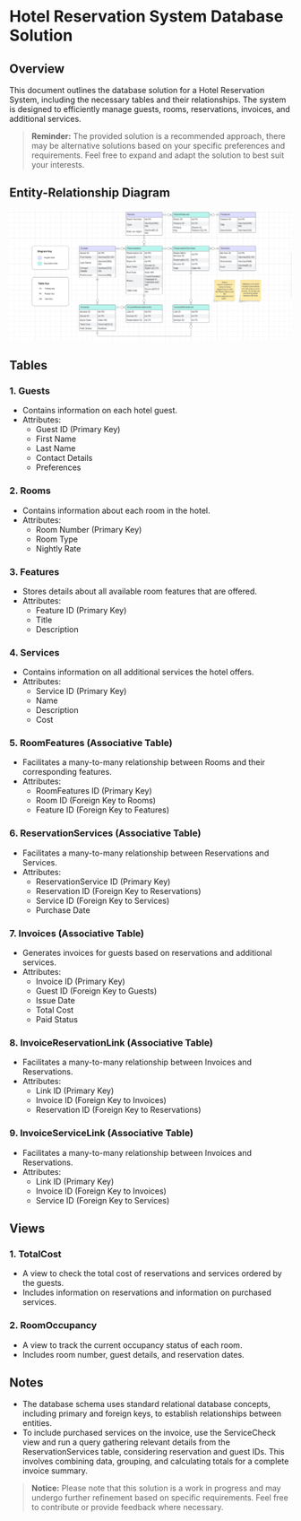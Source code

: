 # Hotel Reservation System Database Solution

## Overview

This document outlines the database solution for a Hotel Reservation System, including the necessary tables and their relationships. The system is designed to efficiently manage guests, rooms, reservations, invoices, and additional services.

> **Reminder:**
> The provided solution is a recommended approach, there may be alternative solutions based on your specific preferences and requirements. Feel free to expand and adapt the solution to best suit your interests.

## Entity-Relationship Diagram

![Hotel Reservation System ERD](HotelERD.png)

## Tables

### 1. Guests

- Contains information on each hotel guest.
- Attributes:
  - Guest ID (Primary Key)
  - First Name
  - Last Name
  - Contact Details
  - Preferences

### 2. Rooms

- Contains information about each room in the hotel.
- Attributes:
  - Room Number (Primary Key)
  - Room Type
  - Nightly Rate

### 3. Features

- Stores details about all available room features that are offered.
- Attributes:
  - Feature ID (Primary Key)
  - Title
  - Description

### 4. Services

- Contains information on all additional services the hotel offers.
- Attributes:
  - Service ID (Primary Key)
  - Name
  - Description
  - Cost

### 5. RoomFeatures (Associative Table)

- Facilitates a many-to-many relationship between Rooms and their corresponding features.
- Attributes:
  - RoomFeatures ID (Primary Key)
  - Room ID (Foreign Key to Rooms)
  - Feature ID (Foreign Key to Features)

### 6. ReservationServices (Associative Table)

- Facilitates a many-to-many relationship between Reservations and Services.
- Attributes:
  - ReservationService ID (Primary Key)
  - Reservation ID (Foreign Key to Reservations)
  - Service ID (Foreign Key to Services)
  - Purchase Date

### 7. Invoices (Associative Table)

- Generates invoices for guests based on reservations and additional services.
- Attributes:
  - Invoice ID (Primary Key)
  - Guest ID (Foreign Key to Guests)
  - Issue Date
  - Total Cost
  - Paid Status

### 8. InvoiceReservationLink (Associative Table)

- Facilitates a many-to-many relationship between Invoices and Reservations.
- Attributes:
  - Link ID (Primary Key)
  - Invoice ID (Foreign Key to Invoices)
  - Reservation ID (Foreign Key to Reservations)

### 9. InvoiceServiceLink (Associative Table)

- Facilitates a many-to-many relationship between Invoices and Reservations.
- Attributes:
  - Link ID (Primary Key)
  - Invoice ID (Foreign Key to Invoices)
  - Service ID (Foreign Key to Services)

## Views

### 1. TotalCost

- A view to check the total cost of reservations and services ordered by the guests.
- Includes information on reservations and information on purchased services.

### 2. RoomOccupancy

- A view to track the current occupancy status of each room.
- Includes room number, guest details, and reservation dates.

## Notes

- The database schema uses standard relational database concepts, including primary and foreign keys, to establish relationships between entities.
- To include purchased services on the invoice, use the ServiceCheck view and run a query gathering relevant details from the ReservationServices table, considering reservation and guest IDs. This involves combining data, grouping, and calculating totals for a complete invoice summary.

> **Notice:**
>  Please note that this solution is a work in progress and may undergo further refinement based on specific requirements. Feel free to contribute or provide feedback where necessary.
